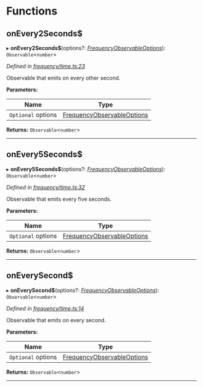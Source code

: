 

# Functions

<a id="onevery2seconds_"></a>

##  onEvery2Seconds$

▸ **onEvery2Seconds$**(options?: *[FrequencyObservableOptions](../interfaces/_types_.frequencyobservableoptions.md)*): `Observable`<`number`>

*Defined in [frequency/time.ts:23](https://octonion.institute/susytech/js-libs/blob/9a82e16/packages/light.js/src/frequency/time.ts#L23)*

Observable that emits on every other second.

**Parameters:**

| Name | Type |
| ------ | ------ |
| `Optional` options | [FrequencyObservableOptions](../interfaces/_types_.frequencyobservableoptions.md) |

**Returns:** `Observable`<`number`>

___
<a id="onevery5seconds_"></a>

##  onEvery5Seconds$

▸ **onEvery5Seconds$**(options?: *[FrequencyObservableOptions](../interfaces/_types_.frequencyobservableoptions.md)*): `Observable`<`number`>

*Defined in [frequency/time.ts:32](https://octonion.institute/susytech/js-libs/blob/9a82e16/packages/light.js/src/frequency/time.ts#L32)*

Observable that emits every five seconds.

**Parameters:**

| Name | Type |
| ------ | ------ |
| `Optional` options | [FrequencyObservableOptions](../interfaces/_types_.frequencyobservableoptions.md) |

**Returns:** `Observable`<`number`>

___
<a id="oneverysecond_"></a>

##  onEverySecond$

▸ **onEverySecond$**(options?: *[FrequencyObservableOptions](../interfaces/_types_.frequencyobservableoptions.md)*): `Observable`<`number`>

*Defined in [frequency/time.ts:14](https://octonion.institute/susytech/js-libs/blob/9a82e16/packages/light.js/src/frequency/time.ts#L14)*

Observable that emits on every second.

**Parameters:**

| Name | Type |
| ------ | ------ |
| `Optional` options | [FrequencyObservableOptions](../interfaces/_types_.frequencyobservableoptions.md) |

**Returns:** `Observable`<`number`>

___

